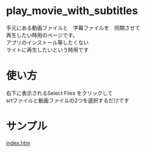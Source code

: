 # play_movie_with_subtitles  
手元にある動画ファイルと　字幕ファイルを　同期させて  
再生したい時用のページです。  
アプリのインストール等したくない  
ライトに再生したいという時用です  
# 使い方
右下に表示されるSelect Files をクリックして  
srtファイルと動画ファイルの2つを選択するだけです
# サンプル
[index.htm](https://play-movie-with-subtitles.netlify.app/)
